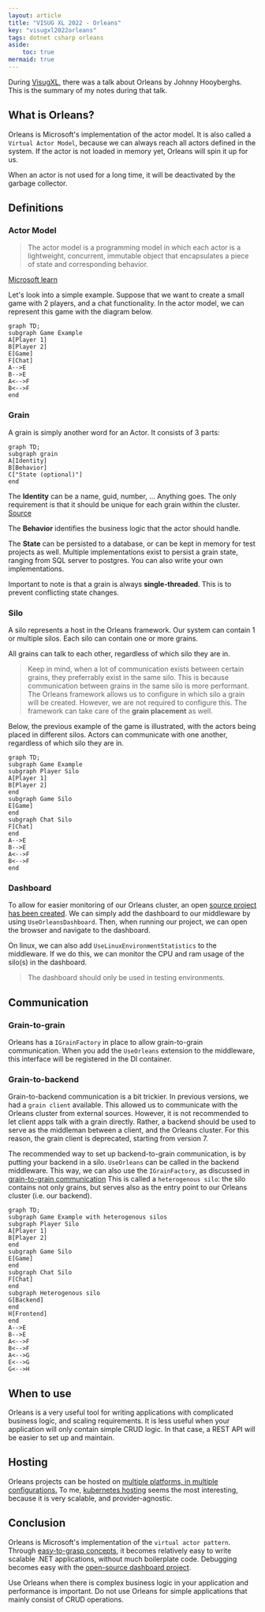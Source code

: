 ```yaml
---
layout: article
title: "VISUG XL 2022 - Orleans"
key: "visugxl2022orleans"
tags: dotnet csharp orleans
aside:
    toc: true
mermaid: true
---
```


During [VisugXL][6], there was a talk about Orleans by Johnny Hooyberghs. This is the summary of my notes during that talk.

<!--more-->

## What is Orleans?

Orleans is Microsoft's implementation of the actor model. 
It is also called a `Virtual Actor Model`, because we can always reach all actors defined in the system.
If the actor is not loaded in memory yet, Orleans will spin it up for us.

When an actor is not used for a long time, it will be deactivated by the garbage collector.

## Definitions

### Actor Model

>The actor model is a programming model in which each actor is a lightweight, concurrent, immutable object that encapsulates a piece of state and corresponding behavior. 

[Microsoft learn][1]

Let's look into a simple example. Suppose that we want to create a small game with 2 players, and a chat functionality. In the actor model, we can represent this game with the diagram below.

```mermaid
graph TD;
subgraph Game Example
A[Player 1]
B[Player 2]
E[Game]
F[Chat]
A-->E
B-->E
A<-->F
B<-->F
end
```

### Grain

A grain is simply another word for an Actor. It consists of 3 parts:

```mermaid
graph TD;
subgraph grain
A[Identity]
B[Behavior]
C["State (optional)"]
end
```

The **Identity** can be a name, guid, number, ...
Anything goes. The only requirement is that it should be unique for each grain within the cluster. [Source][3]

The **Behavior** identifies the business logic that the actor should handle.

The **State** can be persisted to a database, or can be kept in memory for test projects as well.
Multiple implementations exist to persist a grain state, ranging from SQL server to postgres. 
You can also write your own implementations.

Important to note is that a grain is always **single-threaded**. This is to prevent conflicting state changes.

### Silo

A silo represents a host in the Orleans framework. Our system can contain 1 or multiple silos.
Each silo can contain one or more grains.

All grains can talk to each other, regardless of which silo they are in.

> Keep in mind, when a lot of communication exists between certain grains, they preferrably exist in the same silo.
This is because communication between grains in the same silo is more performant.
The Orleans framework allows us to configure in which silo a grain will be created. 
However, we are not required to configure this. The framework can take care of the **grain placement** as well.

Below, the previous example of the game is illustrated, with the actors being placed in different silos. Actors can communicate with one another, regardless of which silo they are in.

```mermaid
graph TD;
subgraph Game Example
subgraph Player Silo
A[Player 1]
B[Player 2]
end
subgraph Game Silo
E[Game]
end
subgraph Chat Silo
F[Chat]
end
A-->E
B-->E
A<-->F
B<-->F
end
```

### Dashboard

To allow for easier monitoring of our Orleans cluster, an open [source project has been created][2].
We can simply add the dashboard to our middleware by using `UseOrleansDashboard`.
Then, when running our project, we can open the browser and navigate to the dashboard.

On linux, we can also add `UseLinuxEnvironmentStatistics` to the middleware.
If we do this, we can monitor the CPU and ram usage of the silo(s) in the dashboard.

> The dashboard should only be used in testing environments.

## Communication

### Grain-to-grain

Orleans has a `IGrainFactory` in place to allow grain-to-grain communication.
When you add the `UseOrleans` extension to the middleware, this interface will be registered in the DI container.

### Grain-to-backend

Grain-to-backend communication is a bit trickier. In previous versions, we had a `grain client` available.
This allowed us to communicate with the Orleans cluster from external sources.
However, it is not recommended to let client apps talk with a grain directly.
Rather, a backend should be used to serve as the middleman between a client, and the Orleans cluster.
For this reason, the grain client is deprecated, starting from version 7.

The recommended way to set up backend-to-grain communication, is by putting your backend in a silo.
`UseOrleans` can be called in the backend middleware. This way, we can also use the `IGrainFactory`,
as discussed in [grain-to-grain communication](#grain-to-grain)
This is called a `heterogenous silo`: the silo contains not only grains, but serves also as the entry point to our Orleans cluster (i.e. our backend).

```mermaid
graph TD;
subgraph Game Example with heterogenous silos
subgraph Player Silo
A[Player 1]
B[Player 2]
end
subgraph Game Silo
E[Game]
end
subgraph Chat Silo
F[Chat]
end
subgraph Heterogenous silo
G[Backend]
end
H[Frontend]
end
A-->E
B-->E
A<-->F
B<-->F
A<-->G
E<-->G
G<-->H
```

## When to use

Orleans is a very useful tool for writing applications with complicated business logic, and scaling requirements.
It is less useful when your application will only contain simple CRUD logic. In that case, a REST API will be easier to set up and maintain.

## Hosting

Orleans projects can be hosted on [multiple platforms, in multiple configurations.][7]
To me, [kubernetes hosting][5] seems the most interesting, because it is very scalable, and provider-agnostic.

## Conclusion

Orleans is Microsoft's implementation of the `virtual actor pattern`. 
Through [easy-to-grasp concepts](#definitions), it becomes relatively easy to write scalable .NET applications, without much boilerplate code.
Debugging becomes easy with the [open-source dashboard project][2].

Use Orleans when there is complex business logic in your application and performance is important.
Do not use Orleans for simple applications that mainly consist of CRUD operations.

[1]: <https://learn.microsoft.com/en-us/dotnet/orleans/overview>
[2]: <https://github.com/OrleansContrib/OrleansDashboard>
[3]: <https://learn.microsoft.com/en-us/dotnet/orleans/overview#what-are-grains>
[4]: <https://learn.microsoft.com/en-us/dotnet/orleans/>
[5]: <https://learn.microsoft.com/en-us/dotnet/orleans/deployment/kubernetes>
[6]: <https://www.visug.be/Events/80>
[7]: <https://learn.microsoft.com/en-us/dotnet/orleans/deployment/>
